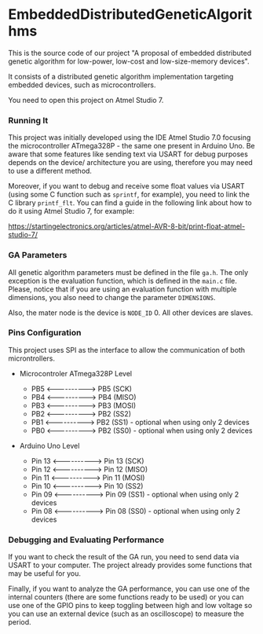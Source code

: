 # EmbeddedDistributedGeneticAlgorithms

This is the source code of our project "A proposal of embedded distributed genetic algorithm for low-power, low-cost and low-size-memory devices". 

It consists of a distributed genetic algorithm implementation targeting embedded devices, such as microcontrollers.

You need to open this project on Atmel Studio 7.

### Running It

This project was initially developed using the IDE Atmel Studio 7.0 focusing the microcontroller ATmega328P - the same one present in Arduino Uno. 
Be aware that some features like sending text via USART for debug purposes depends on the device/ architecture you are using, therefore you may need
to use a different method. 

Moreover, if you want to debug and receive some float values via USART (using some C function such as `sprintf`, for example), 
you need to link the C library `printf_flt`. You can find a guide in the following link about how to do it using Atmel Studio 7, for example:

https://startingelectronics.org/articles/atmel-AVR-8-bit/print-float-atmel-studio-7/

### GA Parameters

All genetic algorithm parameters must be defined in the file `ga.h`. The only exception is the evaluation function, which is defined in the `main.c` file.
Please, notice that if you are using an evaluation function with multiple dimensions, you also need to change the parameter `DIMENSIONS`.

Also, the mater node is the device is `NODE_ID` 0.  All other devices are slaves.

### Pins Configuration

This project uses SPI as the interface to allow the communication of both microntrollers.

- Microcontroler ATmega328P Level

    - PB5 <----------> PB5  (SCK)
    - PB4 <----------> PB4  (MISO)  
    - PB3 <----------> PB3  (MOSI)
    - PB2 <----------> PB2  (SS2)
    - PB1 <----------> PB2  (SS1) - optional when using only 2 devices
    - PB0 <----------> PB2  (SS0) - optional when using only 2 devices

- Arduino Uno Level

    - Pin 13  <---------->  Pin 13  (SCK)
    - Pin 12  <---------->  Pin 12  (MISO)
    - Pin 11  <---------->  Pin 11  (MOSI)
    - Pin 10  <---------->  Pin 10  (SS2)
    - Pin 09  <---------->  Pin 09  (SS1) - optional when using only 2 devices
    - Pin 08  <---------->  Pin 08  (SS0) - optional when using only 2 devices
      
### Debugging and Evaluating Performance

If you want to check the result of the GA run, you need to send data via USART to your computer. The project already provides some functions that may be useful for you.

Finally, if you want to analyze the GA performance, you can use one of the internal counters (there are some functions ready to be used) or you can use one of the GPIO
pins to keep toggling between high and low voltage so you can use an external device (such as an oscilloscope) to measure the period.      
